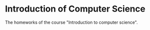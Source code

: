 # Introduction of Computer Science
The homeworks of the course "Introduction to computer science".

